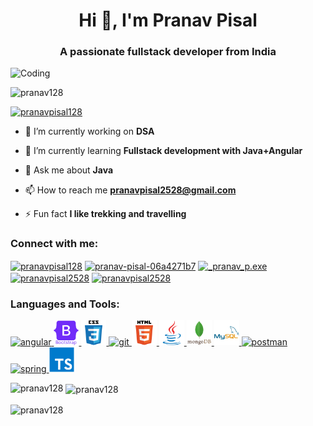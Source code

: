 
<h1 align="center">Hi 👋, I'm Pranav Pisal</h1>
<h3 align="center">A passionate fullstack developer from India</h3>
<img align-"right" alt="Coding" width="400" src "https://ik.imagekit.io/dresma/Dresma_Library/senior-software-engineer_Wy82tYQym.gif" />

<p align="left"> <img src="https://komarev.com/ghpvc/?username=pranav128&label=Profile%20views&color=0e75b6&style=flat" alt="pranav128" /> </p>

<p align="left"> <a href="https://twitter.com/pranavpisal128" target="blank"><img src="https://img.shields.io/twitter/follow/pranavpisal128?logo=twitter&style=for-the-badge" alt="pranavpisal128" /></a> </p>

- 🔭 I’m currently working on **DSA**

- 🌱 I’m currently learning **Fullstack development with Java+Angular**

- 💬 Ask me about **Java**

- 📫 How to reach me **pranavpisal2528@gmail.com**

- ⚡ Fun fact **I like trekking and travelling**

<h3 align="left">Connect with me:</h3>
<p align="left">
<a href="https://twitter.com/pranavpisal128" target="blank"><img align="center" src="https://raw.githubusercontent.com/rahuldkjain/github-profile-readme-generator/master/src/images/icons/Social/twitter.svg" alt="pranavpisal128" height="30" width="40" /></a>
<a href="https://linkedin.com/in/pranav-pisal-06a4271b7" target="blank"><img align="center" src="https://raw.githubusercontent.com/rahuldkjain/github-profile-readme-generator/master/src/images/icons/Social/linked-in-alt.svg" alt="pranav-pisal-06a4271b7" height="30" width="40" /></a>
<a href="https://instagram.com/_pranav_p.exe" target="blank"><img align="center" src="https://raw.githubusercontent.com/rahuldkjain/github-profile-readme-generator/master/src/images/icons/Social/instagram.svg" alt="_pranav_p.exe" height="30" width="40" /></a>
<a href="https://www.leetcode.com/pranavpisal2528" target="blank"><img align="center" src="https://raw.githubusercontent.com/rahuldkjain/github-profile-readme-generator/master/src/images/icons/Social/leet-code.svg" alt="pranavpisal2528" height="30" width="40" /></a>
<a href="https://auth.geeksforgeeks.org/user/pranavpisal2528" target="blank"><img align="center" src="https://raw.githubusercontent.com/rahuldkjain/github-profile-readme-generator/master/src/images/icons/Social/geeks-for-geeks.svg" alt="pranavpisal2528" height="30" width="40" /></a>
</p>

<h3 align="left">Languages and Tools:</h3>
<p align="left"> <a href="https://angular.io" target="_blank" rel="noreferrer"> <img src="https://angular.io/assets/images/logos/angular/angular.svg" alt="angular" width="40" height="40"/> </a> <a href="https://getbootstrap.com" target="_blank" rel="noreferrer"> <img src="https://raw.githubusercontent.com/devicons/devicon/master/icons/bootstrap/bootstrap-plain-wordmark.svg" alt="bootstrap" width="40" height="40"/> </a> <a href="https://www.w3schools.com/css/" target="_blank" rel="noreferrer"> <img src="https://raw.githubusercontent.com/devicons/devicon/master/icons/css3/css3-original-wordmark.svg" alt="css3" width="40" height="40"/> </a> <a href="https://git-scm.com/" target="_blank" rel="noreferrer"> <img src="https://www.vectorlogo.zone/logos/git-scm/git-scm-icon.svg" alt="git" width="40" height="40"/> </a> <a href="https://www.w3.org/html/" target="_blank" rel="noreferrer"> <img src="https://raw.githubusercontent.com/devicons/devicon/master/icons/html5/html5-original-wordmark.svg" alt="html5" width="40" height="40"/> </a> <a href="https://www.java.com" target="_blank" rel="noreferrer"> <img src="https://raw.githubusercontent.com/devicons/devicon/master/icons/java/java-original.svg" alt="java" width="40" height="40"/> </a> <a href="https://www.mongodb.com/" target="_blank" rel="noreferrer"> <img src="https://raw.githubusercontent.com/devicons/devicon/master/icons/mongodb/mongodb-original-wordmark.svg" alt="mongodb" width="40" height="40"/> </a> <a href="https://www.mysql.com/" target="_blank" rel="noreferrer"> <img src="https://raw.githubusercontent.com/devicons/devicon/master/icons/mysql/mysql-original-wordmark.svg" alt="mysql" width="40" height="40"/> </a> <a href="https://postman.com" target="_blank" rel="noreferrer"> <img src="https://www.vectorlogo.zone/logos/getpostman/getpostman-icon.svg" alt="postman" width="40" height="40"/> </a> <a href="https://spring.io/" target="_blank" rel="noreferrer"> <img src="https://www.vectorlogo.zone/logos/springio/springio-icon.svg" alt="spring" width="40" height="40"/> </a> <a href="https://www.typescriptlang.org/" target="_blank" rel="noreferrer"> <img src="https://raw.githubusercontent.com/devicons/devicon/master/icons/typescript/typescript-original.svg" alt="typescript" width="40" height="40"/> </a> </p>

<p><img align="left" src="https://github-readme-stats.vercel.app/api/top-langs?username=pranav128&show_icons=true&locale=en&layout=compact" alt="pranav128" /></p>

<p>&nbsp;<img align="center" src="https://github-readme-stats.vercel.app/api?username=pranav128&show_icons=true&locale=en" alt="pranav128" /></p>

<p><img align="center" src="https://github-readme-streak-stats.herokuapp.com/?user=pranav128&" alt="pranav128" /></p>


<!--
**Pranav128/Pranav128** is a ✨ _special_ ✨ repository because its `README.md` (this file) appears on your GitHub profile.

Here are some ideas to get you started:

- 🔭 I’m currently working on ...
- 🌱 I’m currently learning ...
- 👯 I’m looking to collaborate on ...
- 🤔 I’m looking for help with ...
- 💬 Ask me about ...
- 📫 How to reach me: ...
- 😄 Pronouns: ...
- ⚡ Fun fact: ...
-->
